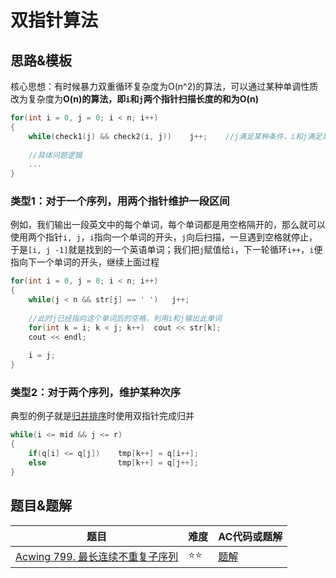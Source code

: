 # 双指针算法

## 思路&模板

核心思想：有时候暴力双重循环复杂度为O(n^2)的算法，可以通过某种单调性质改为复杂度为**O(n)**的算法，即`i`和`j`两个指针扫描长度的和为**O(n)**

```cpp
for(int i = 0, j = 0; i < n; i++)
{
    while(check1(j) && check2(i, j))	j++;	//j满足某种条件，i和j满足某种情况等，视情况而定
    
    //具体问题逻辑
    ...
}
```

### 类型1：对于一个序列，用两个指针维护一段区间

例如，我们输出一段英文中的每个单词，每个单词都是用空格隔开的，那么就可以使用两个指针`i, j`，`i`指向一个单词的开头，`j`向后扫描，一旦遇到空格就停止，于是`[i, j -1]`就是找到的一个英语单词；我们把`j`赋值给`i`，下一轮循环`i++`，`i`便指向下一个单词的开头，继续上面过程

```cpp
for(int i = 0, j = 0; i < n; i++)
{
    while(j < n && str[j] == ' ')	j++;
    
    //此时j已经指向这个单词后的空格，利用i和j输出此单词
    for(int k = i; k < j; k++)	cout << str[k];
    cout << endl;
    
    i = j;
}
```

### 类型2：对于两个序列，维护某种次序

典型的例子就是[归并排序](https://github.com/RainGiving/AC/blob/master/Acwing_Basic/%E5%9F%BA%E7%A1%80%E7%AE%97%E6%B3%95/%E5%BD%92%E5%B9%B6%E6%8E%92%E5%BA%8F.md)时使用双指针完成归并

```cpp
while(i <= mid && j <= r)
{
    if(q[i] <= q[j])	tmp[k++] = q[i++];
    else				tmp[k++] = q[j++];
}
```

## 题目&题解

| 题目                                                         | 难度 | AC代码或题解                                                 |
| ------------------------------------------------------------ | ---- | ------------------------------------------------------------ |
| [Acwing 799. 最长连续不重复子序列](https://www.acwing.com/problem/content/801/) | ⭐⭐   | [题解](https://github.com/RainGiving/AC/blob/master/Acwing_Basic/code/Acwing799_%E6%9C%80%E9%95%BF%E8%BF%9E%E7%BB%AD%E4%B8%8D%E9%87%8D%E5%A4%8D%E5%AD%90%E5%BA%8F%E5%88%97.md) |

